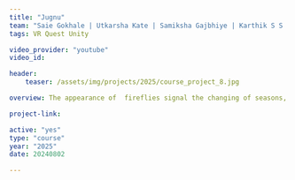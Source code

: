 ```yaml
---
title: "Jugnu"
team: "Saie Gokhale | Utkarsha Kate | Samiksha Gajbhiye | Karthik S S | Prajakta Hardikar"
tags: VR Quest Unity

video_provider: "youtube"
video_id:

header:
    teaser: /assets/img/projects/2025/course_project_8.jpg

overview: The appearance of  fireflies signal the changing of seasons, but the world has been stuck in a standstill for too long. Now, it’s up to you to catch the fireflies and guide them to the temple to rekindle the cycle of the seasons. Step into this immersive VR experience and bring balance back to the world.

project-link:

active: "yes"
type: "course"
year: "2025"
date: 20240802

---
```

